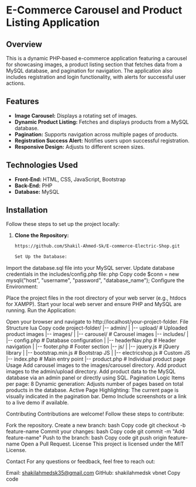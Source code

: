 
# E-Commerce Carousel and Product Listing Application

## Overview
This is a dynamic PHP-based e-commerce application featuring a carousel for showcasing images, a product listing section that fetches data from a MySQL database, and pagination for navigation. The application also includes registration and login functionality, with alerts for successful user actions.

## Features
- **Image Carousel:** Displays a rotating set of images.
- **Dynamic Product Listing:** Fetches and displays products from a MySQL database.
- **Pagination:** Supports navigation across multiple pages of products.
- **Registration Success Alert:** Notifies users upon successful registration.
- **Responsive Design:** Adjusts to different screen sizes.

## Technologies Used
- **Front-End:** HTML, CSS, JavaScript, Bootstrap
- **Back-End:** PHP
- **Database:** MySQL

## Installation
Follow these steps to set up the project locally:

1. **Clone the Repository:**
   ```bash
   https://github.com/Shakil-Ahmed-Sk/E-commerce-Electric-Shop.git

   Set Up the Database:

Import the database.sql file into your MySQL server.
Update database credentials in the includes/config.php file:
php
Copy code
$conn = new mysqli("host", "username", "password", "database_name");
Configure the Environment:

Place the project files in the root directory of your web server (e.g., htdocs for XAMPP).
Start your local web server and ensure PHP and MySQL are running.
Run the Application:

Open your browser and navigate to http://localhost/your-project-folder.
File Structure
lua
Copy code
project-folder/
|-- admin/
|   |-- upload/          # Uploaded product images
|-- images/
|   |-- carousel/        # Carousel images
|-- includes/
|   |-- config.php       # Database configuration
|   |-- headerNav.php    # Header navigation
|   |-- footer.php       # Footer section
|-- js/
|   |-- jquery.js        # jQuery library
|   |-- bootstrap.min.js # Bootstrap JS
|   |-- electricshop.js  # Custom JS
|-- index.php            # Main entry point
|-- product.php          # Individual product page
Usage
Add carousel images to the images/carousel directory.
Add product images to the admin/upload directory.
Add product data to the MySQL database via an admin panel or directly using SQL.
Pagination Logic
Items per page: 8
Dynamic generation: Adjusts number of pages based on total products in the database.
Active Page Highlighting: The current page is visually indicated in the pagination bar.
Demo
Include screenshots or a link to a live demo if available.

Contributing
Contributions are welcome! Follow these steps to contribute:

Fork the repository.
Create a new branch:
bash
Copy code
git checkout -b feature-name
Commit your changes:
bash
Copy code
git commit -m "Add feature-name"
Push to the branch:
bash
Copy code
git push origin feature-name
Open a Pull Request.
License
This project is licensed under the MIT License.

Contact
For any questions or feedback, feel free to reach out:

Email: shakilahmedsk35@gmail.com
GitHub: shakilahmedsk
vbnet
Copy code

